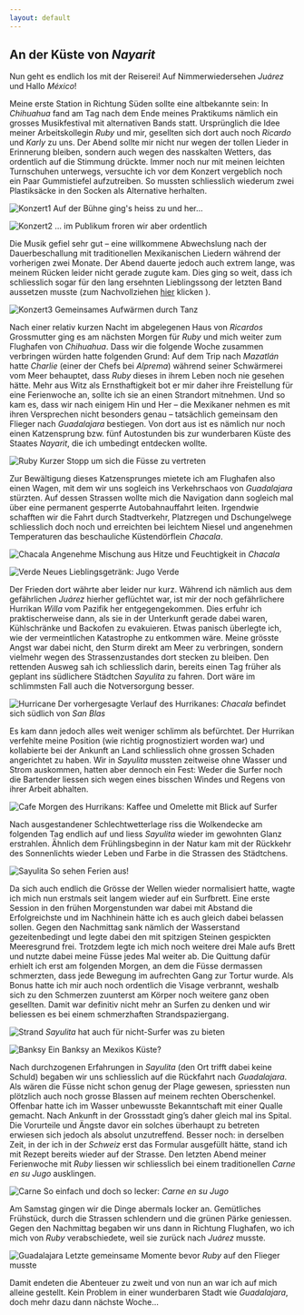 ```yaml
---
layout: default
---
```

## An der Küste von _Nayarit_

Nun geht es endlich los mit der Reiserei! Auf Nimmerwiedersehen _Juárez_ und Hallo _México_!

Meine erste Station in Richtung Süden sollte eine altbekannte sein: In _Chihuahua_ fand am Tag nach dem Ende meines Praktikums nämlich ein grosses Musikfestival mit alternativen Bands statt. Ursprünglich die Idee meiner Arbeitskollegin _Ruby_ und mir, gesellten sich dort auch noch _Ricardo_ und _Karly_ zu uns. Der Abend sollte mir nicht nur wegen der tollen Lieder in Erinnerung bleiben, sondern auch wegen des nasskalten Wetters, das ordentlich auf die Stimmung drückte. Immer noch nur mit meinen leichten Turnschuhen unterwegs, versuchte ich vor dem Konzert vergeblich noch ein Paar Gummistiefel aufzutreiben. So mussten schliesslich wiederum zwei Plastiksäcke in den Socken als Alternative herhalten.

![Konzert1](./imgs/w10/w_10_1.jpg)
Auf der Bühne ging's heiss zu und her...

![Konzert2](./imgs/w10/w_10_2.jpg)
... im Publikum froren wir aber ordentlich

Die Musik gefiel sehr gut – eine willkommene Abwechslung nach der Dauerbeschallung mit traditionellen Mexikanischen Liedern während der vorherigen zwei Monate. Der Abend dauerte jedoch auch extrem lange, was meinem Rücken leider nicht gerade zugute kam. Dies ging so weit, dass ich schliesslich sogar für den lang ersehnten Lieblingssong der letzten Band aussetzen musste (zum Nachvollziehen <a href="https://youtu.be/LXFL5mdfP40">hier</a> klicken
).

![Konzert3](./imgs/w10/w_10_3.jpg)
Gemeinsames Aufwärmen durch Tanz

Nach einer relativ kurzen Nacht im abgelegenen Haus von _Ricardos_ Grossmutter ging es am nächsten Morgen für _Ruby_ und mich weiter zum Flughafen von _Chihuahua_. Dass wir die folgende Woche zusammen verbringen würden hatte folgenden Grund: Auf dem Trip nach _Mazatlán_ hatte _Charlie_ (einer der Chefs bei _Alprema_) während seiner Schwärmerei vom Meer behauptet, dass _Ruby_ dieses in ihrem Leben noch nie gesehen hätte. Mehr aus Witz als Ernsthaftigkeit bot er mir daher ihre Freistellung für eine Ferienwoche an, sollte ich sie an einen Strandort mitnehmen. Und so kam es, dass wir nach einigem Hin und Her – die Mexikaner nehmen es mit ihren Versprechen nicht besonders genau – tatsächlich gemeinsam den Flieger nach _Guadalajara_ bestiegen. Von dort aus ist es nämlich nur noch einen Katzensprung bzw. fünf Autostunden bis zur wunderbaren Küste des Staates _Nayarit_, die ich umbedingt entdecken wollte.

![Ruby](./imgs/w10/w_10_4.jpg)
Kurzer Stopp um sich die Füsse zu vertreten

Zur Bewältigung dieses Katzensprunges mietete ich am Flughafen also einen Wagen, mit dem wir uns sogleich ins Verkehrschaos von _Guadalajara_ stürzten. Auf dessen Strassen wollte mich die Navigation dann sogleich mal über eine permanent gesperrte Autobahnauffahrt leiten. Irgendwie schafften wir die Fahrt durch Stadtverkehr, Platzregen und Dschungelwege schliesslich doch noch und erreichten bei leichtem Niesel und angenehmen Temperaturen das beschauliche Küstendörflein _Chacala_. 

![Chacala](./imgs/w10/w_10_5.jpg)
Angenehme Mischung aus Hitze und Feuchtigkeit in _Chacala_

![Verde](./imgs/w10/w_10_6.jpg)
Neues Lieblingsgetränk: Jugo Verde

Der Frieden dort währte aber leider nur kurz. Während ich nämlich aus dem gefährlichen _Juárez_ hierher geflüchtet war, ist mir der noch gefährlichere Hurrikan _Willa_ vom Pazifik her entgegengekommen. Dies erfuhr ich praktischerweise dann, als sie in der Unterkunft gerade dabei waren, Kühlschränke und Backofen zu evakuieren. Etwas panisch überlegte ich, wie der vermeintlichen Katastrophe zu entkommen wäre. Meine grösste Angst war dabei nicht, den Sturm direkt am Meer zu verbringen, sondern vielmehr wegen des Strassenzustandes dort stecken zu bleiben. Den rettenden Ausweg sah ich schliesslich darin, bereits einen Tag früher als geplant ins südlichere Städtchen _Sayulita_ zu fahren. Dort wäre im schlimmsten Fall auch die Notversorgung besser.

![Hurricane](./imgs/w10/w_10_7.png)
Der vorhergesagte Verlauf des Hurrikanes: _Chacala_ befindet sich südlich von _San Blas_

Es kam dann jedoch alles weit weniger schlimm als befürchtet. Der Hurrikan verfehlte meine Position (wie richtig prognostiziert worden war) und kollabierte bei der Ankunft an Land schliesslich ohne grossen Schaden angerichtet zu haben. Wir in _Sayulita_ mussten zeitweise ohne Wasser und Strom auskommen, hatten aber dennoch ein Fest: Weder die Surfer noch die Bartender liessen sich wegen eines bisschen Windes und Regens von ihrer Arbeit abhalten.

![Cafe](./imgs/w10/w_10_8.jpg)
Morgen des Hurrikans: Kaffee und Omelette mit Blick auf Surfer

Nach ausgestandener Schlechtwetterlage riss die Wolkendecke am folgenden Tag endlich auf und liess _Sayulita_ wieder im gewohnten Glanz erstrahlen. Ähnlich dem Frühlingsbeginn in der Natur kam mit der Rückkehr des Sonnenlichts wieder Leben und Farbe in die Strassen des Städtchens. 

![Sayulita](./imgs/w10/w_10_9.jpg)
So sehen Ferien aus!

Da sich auch endlich die Grösse der Wellen wieder normalisiert hatte, wagte ich mich nun erstmals seit langem wieder auf ein Surfbrett. Eine erste Session in den frühen Morgenstunden war dabei mit Abstand die Erfolgreichste und im Nachhinein hätte ich es auch gleich dabei belassen sollen. Gegen den Nachmittag sank nämlich der Wasserstand gezeitenbedingt und legte dabei den mit spitzigen Steinen gespickten Meeresgrund frei. Trotzdem legte ich mich noch weitere drei Male aufs Brett und nutzte dabei meine Füsse jedes Mal weiter ab. Die Quittung dafür erhielt ich erst am folgenden Morgen, an dem die Füsse dermassen schmerzten, dass jede Bewegung im aufrechten Gang zur Tortur wurde. Als Bonus hatte ich mir auch noch ordentlich die Visage verbrannt, weshalb sich zu den Schmerzen zuunterst am Körper noch weitere ganz oben gesellten. Damit war definitiv nicht mehr an Surfen zu denken und wir beliessen es bei einem schmerzhaften Strandspaziergang.


![Strand](./imgs/w10/w_10_10.jpg)
_Sayulita_ hat auch für nicht-Surfer was zu bieten

![Banksy](./imgs/w10/w_10_11.jpg)
Ein Banksy an Mexikos Küste?

Nach durchzogenen Erfahrungen in _Sayulita_ (den Ort trifft dabei keine Schuld) begaben wir uns schliesslich auf die Rückfahrt nach _Guadalajara_. Als wären die Füsse nicht schon genug der Plage gewesen, spriessten nun plötzlich auch noch grosse Blassen auf meinem rechten Oberschenkel. Offenbar hatte ich im Wasser unbewusste Bekanntschaft mit einer Qualle gemacht. Nach Ankunft in der Grossstadt ging’s daher gleich mal ins Spital. Die Vorurteile und Ängste davor ein solches überhaupt zu betreten erwiesen sich jedoch als absolut unzutreffend. Besser noch: in derselben Zeit, in der ich in der _Schweiz_ erst das Formular ausgefüllt hätte, stand ich mit Rezept bereits wieder auf der Strasse. Den letzten Abend meiner Ferienwoche mit _Ruby_ liessen wir schliesslich bei einem traditionellen _Carne en su Jugo_ ausklingen.

![Carne](./imgs/w10/w_10_12.jpg)
So einfach und doch so lecker: _Carne en su Jugo_

Am Samstag gingen wir die Dinge abermals locker an. Gemütliches Frühstück, durch die Strassen schlendern und die grünen Pärke geniessen. Gegen den Nachmittag begaben wir uns dann in Richtung Flughafen, wo ich mich von _Ruby_ verabschiedete, weil sie zurück nach _Juárez_ musste. 

![Guadalajara](./imgs/w10/w_10_13.jpg)
Letzte gemeinsame Momente bevor _Ruby_ auf den Flieger musste

Damit endeten die Abenteuer zu zweit und von nun an war ich auf mich alleine gestellt. Kein Problem in einer wunderbaren Stadt wie _Guadalajara_, doch mehr dazu dann nächste Woche…